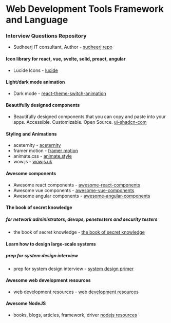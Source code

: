 # Web Development Tools Framework and Language

### Interview Questions Repository

- Sudheerj IT consultant, Author - [sudheerj repo](https://github.com/sudheerj)

#### Icon library for react, vue, svelte, solid, preact, angular

- Lucide Icons - [lucide](https://lucide.dev/guide/)

#### Light/dark mode animation

- Dark mode - [react-theme-switch-animation](https://github.com/MinhOmega/react-theme-switch-animation)

#### Beautifully designed components

- Beautifully designed components that you can copy and paste into your apps. Accessible. Customizable. Open Source. [ui-shadcn-com](https://ui.shadcn.com/docs)

#### Styling and Animations

- aceternity - [aceternity](https://ui.aceternity.com/)
- framer motion - [framer motion](https://www.framer.com/motion/)
- animate.css - [animate.style](https://animate.style/)
- wow.js - [wowjs.uk](https://wowjs.uk/)

#### Awesome components

- Awesome react components - [awesome-react-components](https://github.com/brillout/awesome-react-components?tab=readme-ov-file)
- Awesome vue components - [awesome-vue-components](https://github.com/vuejs/awesome-vue)
- Awesome angular components - [awesome-angular-components](https://github.com/PatrickJS/awesome-angular)

#### The book of secret knowledge

##### for network administrators, devops, penetesters and security testers

- the book of secret knowledge - [the book of secret knowledge](https://github.com/trimstray/the-book-of-secret-knowledge?tab=readme-ov-file)

#### Learn how to design large-scale systems

##### prep for system design interview

- prep for system design interview - [system design primer](https://github.com/donnemartin/system-design-primer)

#### Awesome web development resources

- web development resources - [web development resources](https://github.com/markodenic/web-development-resources?tab=readme-ov-file)

#### Awesome NodeJS

- books, blogs, articles, framework, driver [nodejs resources](https://github.com/sindresorhus/awesome-nodejs)
